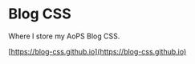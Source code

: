 # Blog CSS

Where I store my AoPS Blog CSS.

[https://blog-css.github.io](https://blog-css.github.io)
